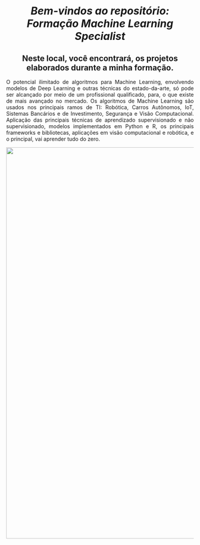 <span align="center">

#  *Bem-vindos ao repositório: Formação Machine Learning Specialist*

## Neste local, você encontrará, os projetos elaborados durante a minha formação.
</span>

<span align="justify">

O potencial ilimitado de algoritmos para Machine Learning, envolvendo modelos de Deep Learning e outras técnicas do estado-da-arte, só pode ser alcançado por meio de um profissional qualificado, para, o que existe de mais avançado no mercado.
Os algoritmos de Machine Learning são usados nos principais ramos de TI: Robótica, Carros Autônomos, IoT, Sistemas Bancários e de Investimento, Segurança e Visão Computacional. 
Aplicação das principais técnicas de aprendizado supervisionado e não supervisionado, modelos implementados em Python e R, os principais frameworks e bibliotecas, aplicações em visão computacional e robótica, e o principal, vai aprender tudo do zero.

</span>

<div align="center">
<img src="https://user-images.githubusercontent.com/111321791/208241599-da61e068-b167-4eb4-a33e-5cec8dff1999.PNG" width="1050px" />
</div>
